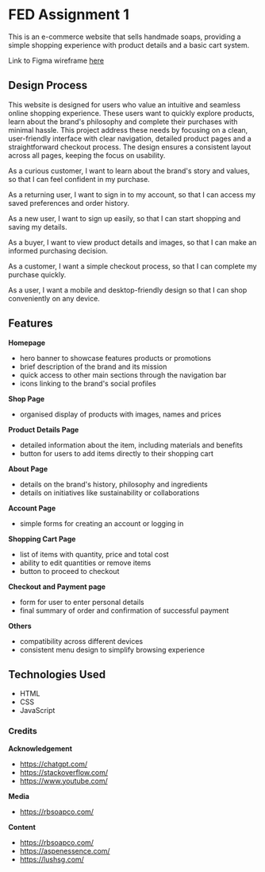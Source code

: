 # FED Assignment 1
This is an e-commerce website that sells handmade soaps, providing a simple shopping experience with product details and a basic cart system.

Link to Figma wireframe [here](https://www.figma.com/design/s0ryi9XnewbKW0hcu0ESWw/FED_S10267698_JingYin_Assg1_wireframe?node-id=0-1&m=dev&t=Vzw7zQULDj7J1nWH-1)

## Design Process
This website is designed for users who value an intuitive and seamless online shopping experience. These users want to quickly explore products, learn about the brand's philosophy and complete their purchases with minimal hassle. This project address these needs by focusing on a clean, user-friendly interface with clear navigation, detailed product pages and a straightforward checkout process. The design ensures a consistent layout across all pages, keeping the focus on usability.

As a curious customer, I want to learn about the brand's story and values, so that I can feel confident in my purchase.

As a returning user, I want to sign in to my account, so that I can access my saved preferences and order history.

As a new user, I want to sign up easily, so that I can start shopping and saving my details.

As a buyer, I want to view product details and images, so that I can make an informed purchasing decision.

As a customer, I want a simple checkout process, so that I can complete my purchase quickly.

As a user, I want a mobile and desktop-friendly design so that I can shop conveniently on any device.

## Features
**Homepage**
- hero banner to showcase features products or promotions
- brief description of the brand and its mission
- quick access to other main sections through the navigation bar
- icons linking to the brand's social profiles

**Shop Page**
- organised display of products with images, names and prices

**Product Details Page**
- detailed information about the item, including materials and benefits
- button for users to add items directly to their shopping cart

**About Page**
- details on the brand's history, philosophy and ingredients
- details on initiatives like sustainability or collaborations

**Account Page**
- simple forms for creating an account or logging in

**Shopping Cart Page**
- list of items with quantity, price and total cost
- ability to edit quantities or remove items
- button to proceed to checkout

**Checkout and Payment page**
- form for user to enter personal details
- final summary of order and confirmation of successful payment

**Others**
- compatibility across different devices
- consistent menu design to simplify browsing experience

## Technologies Used
- HTML
- CSS
- JavaScript

### Credits
**Acknowledgement**
- https://chatgpt.com/
- https://stackoverflow.com/
- https://www.youtube.com/

**Media**
- https://rbsoapco.com/

**Content**
- https://rbsoapco.com/
- https://aspenessence.com/
- https://lushsg.com/